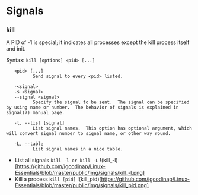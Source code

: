 # Signals

### kill
A PID of -1 is special; it indicates all processes except the kill process itself and init.

Syntax: `kill [options] <pid> [...]`

       <pid> [...]
              Send signal to every <pid> listed.

       -<signal>
       -s <signal>
       --signal <signal>
              Specify the signal to be sent.  The signal can be specified by using name or number.  The behavior of signals is explained in signal(7) manual page.

       -l, --list [signal]
              List signal names.  This option has optional argument, which will convert signal number to signal name, or other way round.

       -L, --table
              List signal names in a nice table.


- List all signals
`kill -l or kill -L`
!(kill_-l)[https://github.com/igcodinap/Linux-Essentials/blob/master/public/img/signals/kill_-l.png]
- Kill a process
`kill [pid]`
!(kill_pid)[https://github.com/igcodinap/Linux-Essentials/blob/master/public/img/signals/kill_pid.png]